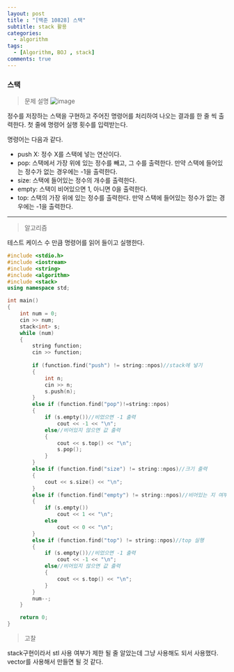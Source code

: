 ```yaml
---
layout: post
title : "[백준 10828] 스택"
subtitle: stack 활용
categories:
  - algorithm
tags:
  - [Algorithm, BOJ , stack]
comments: true
---
```


### 스택

> 문제 설명
![image](https://user-images.githubusercontent.com/55472510/111276781-0ea92e80-867b-11eb-8dc1-2ba983e4fca6.png)

정수를 저장하는 스택을 구현하고 주어진 명령어를 처리하여 나오는 결과를 한 줄 씩 출력한다. 첫 줄에 명령어 실행 횟수를 입력받는다.

명령어는 다음과 같다.
- push X: 정수 X를 스택에 넣는 연산이다.
- pop: 스택에서 가장 위에 있는 정수를 빼고, 그 수를 출력한다. 만약 스택에 들어있는 정수가 없는 경우에는 -1을 출력한다.
- size: 스택에 들어있는 정수의 개수를 출력한다.
- empty: 스택이 비어있으면 1, 아니면 0을 출력한다.
- top: 스택의 가장 위에 있는 정수를 출력한다. 만약 스택에 들어있는 정수가 없는 경우에는 -1을 출력한다.

***
> 알고리즘   

테스트 케이스 수 만큼 명령어를 읽어 들이고 실행한다.

```cpp
#include <stdio.h>
#include <iostream>
#include <string>
#include <algorithm>
#include <stack>
using namespace std;

int main()
{	
	int num = 0;
	cin >> num;
	stack<int> s;
	while (num)
	{
		string function;
		cin >> function;
		
		if (function.find("push") != string::npos)//stack에 넣기
		{
			int n;
			cin >> n;
			s.push(n);
		}
		else if (function.find("pop")!=string::npos)
		{
			if (s.empty())//비었으면 -1 출력
				cout << -1 << "\n";
			else//비어있지 않으면 값 출력
			{
				cout << s.top() << "\n";
				s.pop();
			}
		}
		else if (function.find("size") != string::npos)//크기 출력
		{
			cout << s.size() << "\n";
		}
		else if (function.find("empty") != string::npos)//비어있는 지 여부
		{
			if (s.empty())
				cout << 1 << "\n";
			else
				cout << 0 << "\n";
		}
		else if (function.find("top") != string::npos)//top 실행
		{
			if (s.empty())//비었으면 -1 출력
				cout << -1 << "\n";
			else//비어있지 않으면 값 출력
			{
				cout << s.top() << "\n";
			}
		}
		num--;
	}

	return 0;
}
```
> 고찰   

stack구현이라서 stl 사용 여부가 제한 될 줄 알았는데 그냥 사용해도 되서 사용했다.
vector를 사용해서 만들면 될 것 같다. 